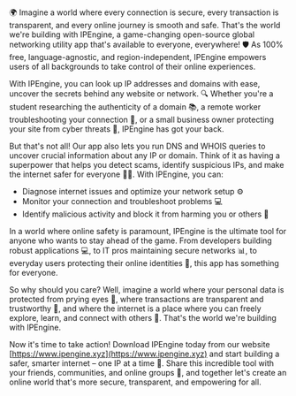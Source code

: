 🌍 Imagine a world where every connection is secure, every transaction is transparent, and every online journey is smooth and safe. That's the world we're building with IPEngine, a game-changing open-source global networking utility app that's available to everyone, everywhere! 🛡️ As 100% free, language-agnostic, and region-independent, IPEngine empowers users of all backgrounds to take control of their online experiences.

With IPEngine, you can look up IP addresses and domains with ease, uncover the secrets behind any website or network. 🔍 Whether you're a student researching the authenticity of a domain 📚, a remote worker troubleshooting your connection 🏢, or a small business owner protecting your site from cyber threats 💸, IPEngine has got your back.

But that's not all! Our app also lets you run DNS and WHOIS queries to uncover crucial information about any IP or domain. Think of it as having a superpower that helps you detect scams, identify suspicious IPs, and make the internet safer for everyone 🕵️‍♀️. With IPEngine, you can:

* Diagnose internet issues and optimize your network setup ⚙️
* Monitor your connection and troubleshoot problems 💻
* Identify malicious activity and block it from harming you or others 🚫

In a world where online safety is paramount, IPEngine is the ultimate tool for anyone who wants to stay ahead of the game. From developers building robust applications 💻, to IT pros maintaining secure networks 📊, to everyday users protecting their online identities 👥, this app has something for everyone.

So why should you care? Well, imagine a world where your personal data is protected from prying eyes 👀, where transactions are transparent and trustworthy 💸, and where the internet is a place where you can freely explore, learn, and connect with others 🌈. That's the world we're building with IPEngine.

Now it's time to take action! Download IPEngine today from our website [https://www.ipengine.xyz](https://www.ipengine.xyz) and start building a safer, smarter internet – one IP at a time 🔧. Share this incredible tool with your friends, communities, and online groups 📢, and together let's create an online world that's more secure, transparent, and empowering for all.